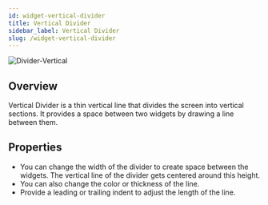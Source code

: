 ```yaml
---
id: widget-vertical-divider
title: Vertical Divider
sidebar_label: Vertical Divider 
slug: /widget-vertical-divider
---
```


![Divider-Vertical](/Verticaldget-Vertical-Divider-1.png)

## Overview

Vertical Divider is a thin vertical line that divides the screen into vertical sections. It provides a space between two widgets by drawing a line between them.

## Properties

* You can change the width of the divider to create space between the widgets. The vertical line of the divider gets centered around this height.
* You can also change the color or thickness of the line.
* Provide a leading or trailing indent to adjust the length of the line.